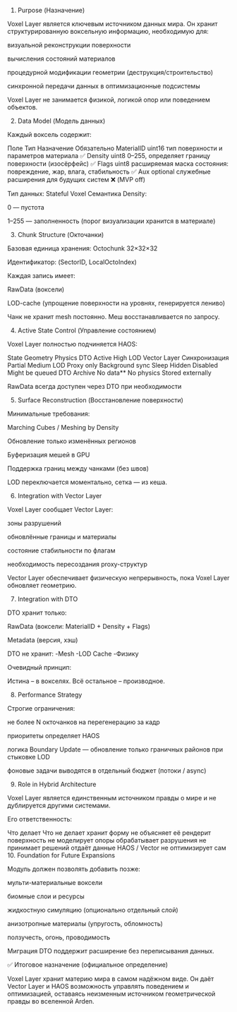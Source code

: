1. Purpose (Назначение)

Voxel Layer является ключевым источником данных мира.
Он хранит структурированную воксельную информацию, необходимую для:

визуальной реконструкции поверхности

вычисления состояний материалов

процедурной модификации геометрии (деструкция/строительство)

синхронной передачи данных в оптимизационные подсистемы

Voxel Layer не занимается физикой, логикой опор или поведением объектов.

2. Data Model (Модель данных)

Каждый воксель содержит:

Поле	Тип	Назначение	Обязательно
MaterialID	uint16	тип поверхности и параметров материала	✅
Density	uint8	0–255, определяет границу поверхности (изосёрфейс)	✅
Flags	uint8	расширяемая маска состояния: повреждение, жар, влага, стабильность	✅
Aux	optional	служебные расширения для будущих систем	❌ (MVP off)

Тип данных: Stateful Voxel
Семантика Density:

0 — пустота

1–255 — заполненность (порог визуализации хранится в материале)

3. Chunk Structure (Окточанки)

Базовая единица хранения: Octochunk 32×32×32

Идентификатор: (SectorID, LocalOctoIndex)

Каждая запись имеет:

RawData (воксели)

LOD-cache (упрощение поверхности на уровнях, генерируется лениво)

Чанк не хранит mesh постоянно.
Меш восстанавливается по запросу.

4. Active State Control (Управление состоянием)

Voxel Layer полностью подчиняется HAOS:

State	Geometry	Physics	DTO
Active	High LOD	Vector Layer	Синхронизация
Partial	Medium LOD	Proxy only	Background sync
Sleep	Hidden	Disabled	Might be queued
DTO Archive	No data**	No physics	Stored externally

RawData всегда доступен через DTO при необходимости

5. Surface Reconstruction (Восстановление поверхности)

Минимальные требования:

Marching Cubes / Meshing by Density

Обновление только изменённых регионов

Буферизация мешей в GPU

Поддержка границ между чанками (без швов)

LOD переключается моментально, сетка — из кеша.

6. Integration with Vector Layer

Voxel Layer сообщает Vector Layer:

зоны разрушений

обновлённые границы и материалы

состояние стабильности по флагам

необходимость пересоздания proxy-структур

Vector Layer обеспечивает физическую непрерывность,
пока Voxel Layer обновляет геометрию.

7. Integration with DTO

DTO хранит только:

RawData (воксели: MaterialID + Density + Flags)

Metadata (версия, хэш)

DTO не хранит:
-Mesh
-LOD Cache
-Физику

Очевидный принцип:

Истина – в вокселях. Всё остальное – производное.

8. Performance Strategy

Строгие ограничения:

не более N окточанков на перегенерацию за кадр

приоритеты определяет HAOS

логика Boundary Update — обновление только граничных районов при стыковке LOD

фоновые задачи выводятся в отдельный бюджет (потоки / async)

9. Role in Hybrid Architecture

Voxel Layer является единственным источником правды о мире
и не дублируется другими системами.

Его ответственность:

Что делает	Что не делает
хранит форму	не объясняет её
рендерит поверхность	не моделирует опоры
обрабатывает разрушения	не принимает решений
отдаёт данные HAOS / Vector	не оптимизирует сам
10. Foundation for Future Expansions

Модуль должен позволять добавить позже:

мульти-материальные воксели

биомные слои и ресурсы

жидкостную симуляцию (опционально отдельный слой)

анизотропные материалы (упругость, обломность)

ползучесть, огонь, проводимость

Миграция DTO поддержит расширение без переписывания данных.

✅ Итоговое назначение (официальное определение)

Voxel Layer хранит материю мира в самом надёжном виде.
Он даёт Vector Layer и HAOS возможность управлять поведением и оптимизацией,
оставаясь неизменным источником геометрической правды во вселенной Arden.
